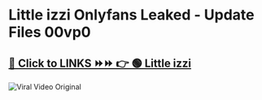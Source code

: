 
 # Little izzi Onlyfans Leaked - Update Files 00vp0

## <h2><a href="https://clipsfans.com/Little_izzi&ref=git">🔗 Click to LINKS ⏩⏩ 👉 🟢 Little izzi </a></h2>

<a href="https://clipsfans.com/Little_izzi&ref=git" rel="nofollow" data-target="animated-image.originalLink"><img src="https://i.ibb.co.com/xMMVF88/686577567.gif" alt="Viral Video Original" style="max-width: 100%; display: inline-block;" data-target="animated-image.originalImage"></a>

